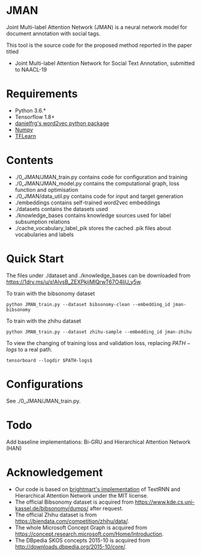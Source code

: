 # JMAN
Joint Multi-label Attention Network (JMAN) is a neural network model for document annotation with social tags.

This tool is the source code for the proposed method reported in the paper titled
* Joint Multi-label Attention Network for Social Text Annotation, submitted to NAACL-19

# Requirements
* Python 3.6.*
* Tensorflow 1.8+
* [danielfrg's word2vec python package](https://github.com/danielfrg/word2vec)
* [Numpy](http://www.numpy.org/)
* [TFLearn](http://tflearn.org/)

# Contents
* ./0_JMAN/JMAN_train.py contains code for configuration and training
* ./0_JMAN/JMAN_model.py contains the computational graph, loss function and optimisation
* ./0_JMAN/data_util.py contains code for input and target generation
* ./embeddings contains self-trained word2vec embeddings
* ./datasets contains the datasets used
* ./knowledge_bases contains knowledge sources used for label subsumption relations
* ./cache_vocabulary_label_pik stores the cached .pik files about vocabularies and labels

# Quick Start
The files under ./dataset and ./knowledge_bases can be downloaded from https://1drv.ms/u/s!AlvsB_ZEXPkijMlQrwT67O4ljU_y5w.

To train with the bibsonomy dataset
```
python JMAN_train.py --dataset bibsonomy-clean --embedding_id jman-bibsonomy
```

To train with the zhihu dataset
```
python JMAN_train.py --dataset zhihu-sample --embedding_id jman-zhihu
```

To view the changing of training loss and validation loss, replacing $PATH-logs$ to a real path.
```
tensorboard --logdir $PATH-logs$
```

# Configurations
See ./0_JMAN/JMAN_train.py.

# Todo 
Add baseline implementations: Bi-GRU and Hierarchical Attention Network (HAN)

# Acknowledgement
* Our code is based on [brightmart's implementation](https://github.com/brightmart/text_classification) of TextRNN and Hierarchical Attention Network under the MIT license.
* The official Bibsonomy dataset is acquired from https://www.kde.cs.uni-kassel.de/bibsonomy/dumps/ after request.
* The official Zhihu dataset is from https://biendata.com/competition/zhihu/data/.
* The whole Microsoft Concept Graph is acquired from https://concept.research.microsoft.com/Home/Introduction.
* The DBpedia SKOS concepts 2015-10 is acquired from http://downloads.dbpedia.org/2015-10/core/.
